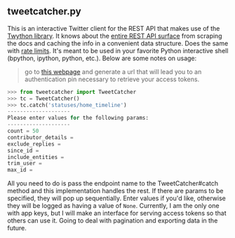 tweetcatcher.py
---
This is an interactive Twitter client for the REST API that makes use of the [Twython library](https://github.com/ryanmcgrath/twython). It knows about the [entire REST API surface](https://gist.github.com/withtwoemms/54ea3e7e389703640f9d) from scraping the docs and caching the info in a convenient data structure. Does the same with [rate limits](https://gist.github.com/withtwoemms/e5c80f9eed0d3f8b9e4a). It's meant to be used in your favorite Python interactive shell (bpython, ipython, python, etc.). Below are some notes on usage:

> go to [this webpage](http://emmanuelobi.com/tweetcatcher.html) and generate a url that will lead you to an authentication pin necessary to retrieve your access tokens.

```python
>>> from tweetcatcher import TweetCatcher
>>> tc = TweetCatcher()
>>> tc.catch('statuses/home_timeline')
--------------------
Please enter values for the following params: 
--------------------
count = 50
contributor_details = 
exclude_replies = 
since_id = 
include_entities = 
trim_user = 
max_id =
```

All you need to do is pass the endpoint name to the TweetCatcher#catch method and this implementation handles the rest. If there are params to be specified, they will pop up sequentially. Enter values if you'd like, otherwise they will be logged as having a value of `None`. Currently, I am the only one with app keys, but I will make an interface for serving access tokens so that others can use it. Going to deal with pagination and exporting data in the future.
